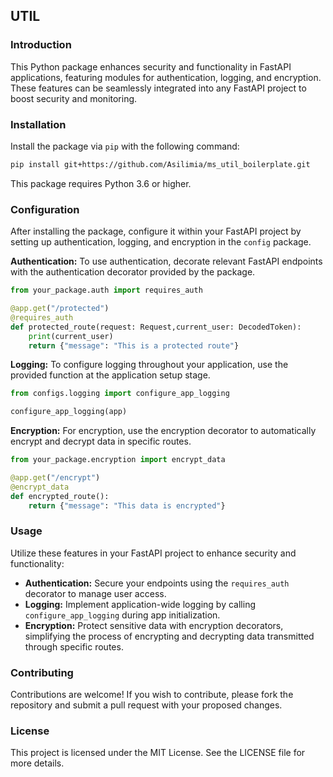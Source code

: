 
## UTIL

### Introduction
This Python package enhances security and functionality in FastAPI applications, featuring modules for authentication, logging, and encryption. These features can be seamlessly integrated into any FastAPI project to boost security and monitoring.

### Installation
Install the package via `pip` with the following command:

```bash
pip install git+https://github.com/Asilimia/ms_util_boilerplate.git

```

This package requires Python 3.6 or higher.

### Configuration
After installing the package, configure it within your FastAPI project by setting up authentication, logging, and encryption in the `config` package.

**Authentication:**
To use authentication, decorate relevant FastAPI endpoints with the authentication decorator provided by the package.

```python
from your_package.auth import requires_auth

@app.get("/protected")
@requires_auth
def protected_route(request: Request,current_user: DecodedToken):
    print(current_user)
    return {"message": "This is a protected route"}
```

**Logging:**
To configure logging throughout your application, use the provided function at the application setup stage.

```python
from configs.logging import configure_app_logging

configure_app_logging(app)
```

**Encryption:**
For encryption, use the encryption decorator to automatically encrypt and decrypt data in specific routes.

```python
from your_package.encryption import encrypt_data

@app.get("/encrypt")
@encrypt_data
def encrypted_route():
    return {"message": "This data is encrypted"}
```

### Usage
Utilize these features in your FastAPI project to enhance security and functionality:
- **Authentication:** Secure your endpoints using the `requires_auth` decorator to manage user access.
- **Logging:** Implement application-wide logging by calling `configure_app_logging` during app initialization.
- **Encryption:** Protect sensitive data with encryption decorators, simplifying the process of encrypting and decrypting data transmitted through specific routes.

### Contributing
Contributions are welcome! If you wish to contribute, please fork the repository and submit a pull request with your proposed changes.

### License
This project is licensed under the MIT License. See the LICENSE file for more details.
